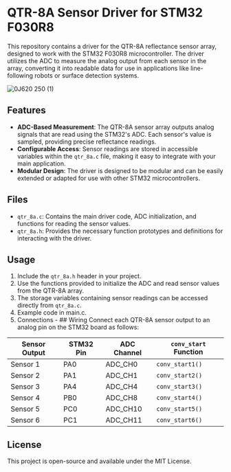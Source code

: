 # QTR-8A Sensor Driver for STM32 F030R8

This repository contains a driver for the QTR-8A reflectance sensor array, designed to work with the STM32 F030R8 microcontroller. The driver utilizes the ADC to measure the analog output from each sensor in the array, converting it into readable data for use in applications like line-following robots or surface detection systems.

![0J620 250 (1)](https://github.com/user-attachments/assets/932bdb65-d9b4-42b0-911e-5a553f126045)


## Features
- **ADC-Based Measurement**: The QTR-8A sensor array outputs analog signals that are read using the STM32's ADC. Each sensor's value is sampled, providing precise reflectance readings.
- **Configurable Access**: Sensor readings are stored in accessible variables within the `qtr_8a.c` file, making it easy to integrate with your main application.
- **Modular Design**: The driver is designed to be modular and can be easily extended or adapted for use with other STM32 microcontrollers.

## Files
- `qtr_8a.c`: Contains the main driver code, ADC initialization, and functions for reading the sensor values.
- `qtr_8a.h`: Provides the necessary function prototypes and definitions for interacting with the driver.

## Usage
1. Include the `qtr_8a.h` header in your project.
2. Use the functions provided to initialize the ADC and read sensor values from the QTR-8A array.
3. The storage variables containing sensor readings can be accessed directly from `qtr_8a.c`.
4. Example code in main.c.
5. Connections - ## Wiring
Connect each QTR-8A sensor output to an analog pin on the STM32 board as follows:

| Sensor Output | STM32 Pin | ADC Channel | `conv_start` Function |
|---------------|-----------|-------------|------------------------|
| Sensor 1      | PA0       | ADC_CH0     | `conv_start1()`       |
| Sensor 2      | PA1       | ADC_CH1     | `conv_start2()`       |
| Sensor 3      | PA4       | ADC_CH4     | `conv_start3()`       |
| Sensor 4      | PB0       | ADC_CH8     | `conv_start4()`       |
| Sensor 5      | PC0       | ADC_CH10    | `conv_start5()`       |
| Sensor 6      | PC1       | ADC_CH11    | `conv_start6()`       |




## License
This project is open-source and available under the MIT License.
